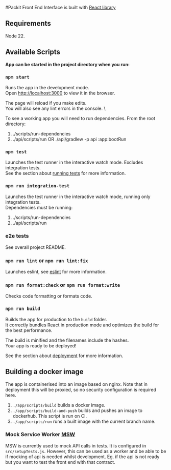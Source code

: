 #Packit Front End
Interface is built with [React library](https://reactjs.org)

## Requirements

Node 22.

## Available Scripts

**App can be started in the project directory when you run:**

### `npm start`

Runs the app in the development mode.\
Open [http://localhost:3000](http://localhost:3000) to view it in the browser.

The page will reload if you make edits.\
You will also see any lint errors in the console. \

To see a working app you will need to run dependencies. From the root directory:

1. ./scripts/run-dependencies
2. ./api/scripts/run OR ./api/gradlew -p api :app:bootRun

### `npm test`

Launches the test runner in the interactive watch mode. Excludes integration tests. \
See the section about [running tests](https://facebook.github.io/create-react-app/docs/running-tests) for more information.

### `npm run integration-test`

Launches the test runner in the interactive watch mode, running only integration tests. \
Dependencies must be running:

1. ./scripts/run-dependencies
2. ./api/scripts/run

### e2e tests

See overall project README.

### `npm run lint` or `npm run lint:fix`

Launches eslint, see [eslint](https://eslint.org/) for more information.

### `npm run format:check` or `npm run format:write`

Checks code formatting or formats code.

### `npm run build`

Builds the app for production to the `build` folder.\
It correctly bundles React in production mode and optimizes the build for the best performance.

The build is minified and the filenames include the hashes.\
Your app is ready to be deployed!

See the section about [deployment](https://facebook.github.io/create-react-app/docs/deployment) for more information.

## Building a docker image

The app is containerised into an image based on nginx. Note that in deployment this will be proxied, so no
security configuration is required here.

1. `./app/scripts/build` builds a docker image.
2. `./app/scripts/build-and-push` builds and pushes an image to dockerhub. This script is run on CI.
3. `./app/scripts/run` runs a built image with the current branch name.

### Mock Service Worker [MSW](https://mswjs.io/)

MSW is currently used to mock API calls in tests. It is configured in `src/setupTests.js`.
However, this can be used as a worker and be able to be if mocking of api is needed whilst development.
Eg. if the api is not ready but you want to test the front end with that contract.
